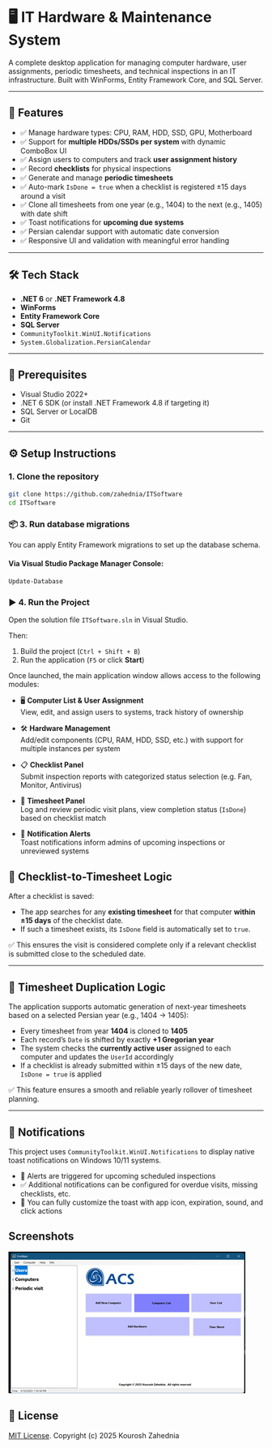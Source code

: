 # 🖥️ IT Hardware & Maintenance System

A complete desktop application for managing computer hardware, user assignments, periodic timesheets, and technical inspections in an IT infrastructure. Built with WinForms, Entity Framework Core, and SQL Server.

---

## 📌 Features

- ✅ Manage hardware types: CPU, RAM, HDD, SSD, GPU, Motherboard  
- ✅ Support for **multiple HDDs/SSDs per system** with dynamic ComboBox UI  
- ✅ Assign users to computers and track **user assignment history**  
- ✅ Record **checklists** for physical inspections  
- ✅ Generate and manage **periodic timesheets**  
- ✅ Auto-mark `IsDone = true` when a checklist is registered ±15 days around a visit  
- ✅ Clone all timesheets from one year (e.g., 1404) to the next (e.g., 1405) with date shift  
- ✅ Toast notifications for **upcoming due systems**  
- ✅ Persian calendar support with automatic date conversion  
- ✅ Responsive UI and validation with meaningful error handling  

---

## 🛠️ Tech Stack

- **.NET 6** or **.NET Framework 4.8**  
- **WinForms**  
- **Entity Framework Core**  
- **SQL Server**  
- `CommunityToolkit.WinUI.Notifications`  
- `System.Globalization.PersianCalendar`  

---

## 🧰 Prerequisites

- Visual Studio 2022+  
- .NET 6 SDK (or install .NET Framework 4.8 if targeting it)  
- SQL Server or LocalDB  
- Git  

---

## ⚙️ Setup Instructions

### 1. Clone the repository

```bash
git clone https://github.com/zahednia/ITSoftware
cd ITSoftware

```
### 📦 3. Run database migrations

You can apply Entity Framework migrations to set up the database schema.

#### Via Visual Studio Package Manager Console:

```powershell
Update-Database
```

### ▶️ 4. Run the Project

Open the solution file `ITSoftware.sln` in Visual Studio.

Then:

1. Build the project (`Ctrl + Shift + B`)
2. Run the application (`F5` or click **Start**)

Once launched, the main application window allows access to the following modules:

- 🖥️ **Computer List & User Assignment**  
  View, edit, and assign users to systems, track history of ownership

- 🛠️ **Hardware Management**  
  Add/edit components (CPU, RAM, HDD, SSD, etc.) with support for multiple instances per system

- 📋 **Checklist Panel**  
  Submit inspection reports with categorized status selection (e.g. Fan, Monitor, Antivirus)

- 📅 **Timesheet Panel**  
  Log and review periodic visit plans, view completion status (`IsDone`) based on checklist match

- 🔔 **Notification Alerts**  
  Toast notifications inform admins of upcoming inspections or unreviewed systems
## 🧪 Checklist-to-Timesheet Logic

After a checklist is saved:

- The app searches for any **existing timesheet** for that computer **within ±15 days** of the checklist date.  
- If such a timesheet exists, its `IsDone` field is automatically set to `true`.

✅ This ensures the visit is considered complete only if a relevant checklist is submitted close to the scheduled date.

---

## 🔁 Timesheet Duplication Logic

The application supports automatic generation of next-year timesheets based on a selected Persian year (e.g., 1404 → 1405):

- Every timesheet from year **1404** is cloned to **1405**  
- Each record’s `Date` is shifted by exactly **+1 Gregorian year**  
- The system checks the **currently active user** assigned to each computer and updates the `UserId` accordingly  
- If a checklist is already submitted within ±15 days of the new date, `IsDone = true` is applied

✅ This feature ensures a smooth and reliable yearly rollover of timesheet planning.

---

## 🔔 Notifications

This project uses `CommunityToolkit.WinUI.Notifications` to display native toast notifications on Windows 10/11 systems.

- 🔔 Alerts are triggered for upcoming scheduled inspections  
- ✅ Additional notifications can be configured for overdue visits, missing checklists, etc.  
- 🧩 You can fully customize the toast with app icon, expiration, sound, and click actions

## Screenshots

![App Screenshot](https://github.com/zahednia/ITSoftware/blob/master/Screensho.png)

## 📃 License

[MIT License](https://github.com/zahednia/ITSoftware?tab=MIT-1-ov-file#readme). Copyright (c) 2025 Kourosh Zahednia 





